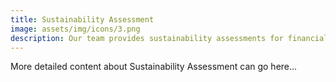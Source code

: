 ```yaml
---
title: Sustainability Assessment
image: assets/img/icons/3.png
description: Our team provides sustainability assessments for financial institutions, helping them understand their current sustainability practices and identify areas for improvement.
---
```


More detailed content about Sustainability Assessment can go here...
